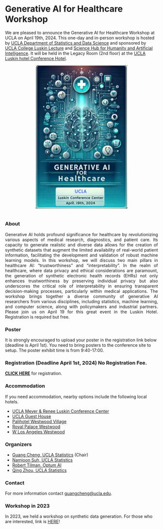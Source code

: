 # Generative AI for Healthcare Workshop

We are pleased to announce the Generative AI for Healthcare Workshop at UCLA on April 19th, 2024. This one-day and in-person workshop is hosted by [UCLA Department of Statistics and Data Science](http://statistics.ucla.edu/) and sponsored by [UCLA College Luskin Lecture](https://www.college.ucla.edu/luskinthoughtlecture/about-the-luskin-lecture/) and [Science Hub for Humanity and Artificial Intelligence](https://www.sciencehub.ucla.edu/). It will be held in the Legacy Room (2nd floor) at the [UCLA Luskin hotel Conference Hotel](https://luskinconferencecenter.ucla.edu/hotels-near-ucla/).

<div align="center">
<img src="fig1.png" width = "60%" height = "30%" alt="fig_1" align="center" />
</div>
<br>

### About
<p align="justify">
Generative AI holds profound significance for healthcare by revolutionizing various aspects of medical research, diagnostics, and patient care. Its capacity to generate realistic and diverse data allows for the creation of synthetic datasets that augment the limited availability of real-world patient information, facilitating the development and validation of robust machine learning models. In this workshop, we will discuss two main pillars in healthcare AI: “trustworthiness” and “interpretability”. In the realm of healthcare, where data privacy and ethical considerations are paramount, the generation of synthetic electronic health records (EHRs) not only enhances trustworthiness by preserving individual privacy but also underscores the critical role of interpretability in ensuring transparent decision-making processes, particularly within medical applications. The workshop brings together a diverse community of generative AI researchers from various disciplines, including statistics, machine learning, and computer science, along with policymakers and industrial partners. Please join us on April 19 for this great event in the Luskin Hotel. Registration is required but free. 
</p>
<!--
Synthetic data generation is a rapidly growing and highly interdisciplinary area that
draws much attention from both academia and industry. For the development of algorithmic
procedures for fraud detection and spam identification, as well as for the construction of AI-driven
models in industries like manufacturing and supply chain management, synthetic data
has become a valuable resource. The advantages of synthetic data include cost savings, increased
speed, agility, increased intelligence, and cutting-edge privacy. According to the Gartner report,
synthetic data will overshadow real data in training machine/deep learning models by 2030; see
Figure below. Additionally, the [MIT Technology Review](https://www.technologyreview.com/2022/02/23/1045416/10-breakthrough-technologies-2022/#synthetic-data-for-ai) named synthetic data as one of its top 10 game-changing innovations for 2022. Synthetic data is everywhere: image, text, graph and tabular data; it has different names: simulated data (for physical scientists); missing value imputation (for statisticians), and more recently, GAN (for computer scientists) etc. Therefore, it is believed that synthetic data generation will be an indispensable part of the next-generation machine learning workflow.

Despite numerous successful applications of synthetic data, its scientific foundation, e.g., the
tradeoff among fidelity, utility, and privacy, is still missing. Additionally, industrial standards
for generating and utilizing synthetic data are not fully developed. Furthermore, the privacy law on synthetic data is still in its infancy. 
Therefore, this workshop is to form a community of synthetic data researchers (from statistics, machine learning and mathematics), policymakers, and industrial partners, and bring them together to collaborate on the development of the theory, methodology, and algorithms needed to produce synthetic benchmark datasets and algorithms.
-->
### Satellite event (career panel discussion) on April. 18, 2024 5-8pm at Luskin Center: 
<p align="justify">
Embark on a journey to excel in data science at our exclusive panel discussion, "How to Become a Valuable Data Scientist in the Era of AI." Join industry experts as they unveil keys to success in AI utilization. Whether you're an aspiring student or a seasoned professional, gain invaluable insights and practical advice. Discover trends, network, and position yourself as a force in data science. Don't miss this opportunity to propel your career forward!
</p>

For more details and registration, see [HERE](https://sites.google.com/g.ucla.edu/sws/home)!

### Our Speakers

<div align="center">
<img src="Speakers.png" width = "130%" height = "130%" alt="fig_2" align="center" />
</div>
<br>

### Program
All events will be held at [UCLA Luskin hotel Conference Hotel](https://luskinconferencecenter.ucla.edu/hotels-near-ucla/), Laureate Room (1st floor).
Lunch will be provided at Legacy Room (2nd floor).

#### April 19th, Friday
- 8-8:50 Register
- 8:50-9 Opening Remark 
- 9-9:45 Keynote Talk by [Eran Halperin (UCLA/United Health)](https://bioscience.ucla.edu/people/eran-halperin/)
- 9:45-10:15 Poster/Coffee/Tea
- 10:15-12:15 Invited Session 1:  TBD <br>
  Session Chair: TBD
  - Title: TBD <br>
    Speaker: [Aptekar Jacob (Medidata)](https://www.linkedin.com/in/jacob-aptekar-b7030662/) <br>
    Slides: TBD
  - Title: TBD <br>
    Speaker: [Quanquan Gu (UCLA)](https://web.cs.ucla.edu/~qgu/) <br>
    Slides: TBD
  - Title: Health equity considerations in the use of generative AI <br>
    Speaker: [Hope Johnson (Teladoc Health)](https://www.linkedin.com/in/hope-johnson-42b15418/) <br>
    Slides: TBD
  - Title: TBD <br>
    Speaker: TBD <br>
    Slides: TBD
- 12:15-13:30 Lunch
- 13:30-14:15 Keynote Talk by [Ramesh Durvasula (Eli Lilly)](https://www.linkedin.com/in/rameshdurvasula/) <br> 
              Title: TBD <br>
              Chair: TBD
- 14:15-14:45 Poster/Coffee/Tea
- 14:45-16:45 Invited Session 2: TBD <br>
  Session Chair: TBD <br>
  - Title: TBD <br>
    Speaker: [Haoda Fu (Eli Lilly)](https://www.linkedin.com/in/haoda-fu-17a5256/)
  - Title: TBD <br> 
    Speaker: [Qi Liu (FDA)](https://www.linkedin.com/in/qi-liu-9890b4a1/)
  - Title: TBD <br>
    Speaker: [Xiaofeng Lin (UCLA)](https://scholar.google.com/citations?user=Em2gV5UAAAAJ&hl=ko&oi=ao) <br>
    Slides: TBD
  - Title: TBD <br>
    Speaker: [Sheng Wang (University of Washington)](https://homes.cs.washington.edu/~swang/) <br>
    Slides: TBD
- 16:45-17:00 Closing workshop

<!--

#### Day 1: April 13, Thursday
- 8-8:50 breakfast & register
- 8:50-9 opening remark
- 9-9:40 keynote #1
- 9:40-10 coffee/tea
- 10-11:30 invited session #1: Structured Synthetic Data (Tabular and Time Series)
  - Title: Marginal-based methods for differentially private synthetic data <br>
    Speaker: [Ryan McKenna, Google](https://people.cs.umass.edu/~rmckenna/)
  - Title: Task-Agnostic Benchmarking of Pretrained Representations using Synthetic Data <br>
    Speaker: [Ching-Yun (Irene) Ko, MIT EECS](https://ireneko.github.io/)
  - Title: Continuous Conditional GANs with Generator Regularization <br>
    Speaker: [Yunkai Zhang, UCB IEOR](https://www.linkedin.com/in/zhang-yunkai/)
- 11:30-11:50 coffee/tea
- 11:50-12:30 Panel #1
- 12:30-13:30 lunch
- 13:30-13:50 Group Picture
- 13:50-14:30 keynote #2
- 14:30-15:00 coffee/tea
- 15:00-16:30 invited session #2: Trustworthiness of Synthetic Data
  - Title: Differentially Private Synthetic Data Can Be Accessible and Equitable <br>
    Speaker: [Lucas Rosenblatt, NYU Center for Responsible AI](https://www.lucasrosenblatt.com/)
  - Speaker: [Jimeng Sun, UIUC Computer Science](https://www.sunlab.org/)
  - Speaker: [Steven Wu, CMU Computer Science](https://zstevenwu.com/)

##### Keynote speakers (40 mins/talk): 
- [Aloni Cohen, UChicago Computer Science](https://cs.uchicago.edu/people/aloni-cohen/)
- [Xiao-Li Meng, Harvard Statistics](https://statistics.fas.harvard.edu/people/xiao-li-meng)
- [Kalyan Veeramachaneni, MIT LIDS](https://kalyan.lids.mit.edu/), [DataCebo](https://datacebo.com/)
- [Roman Vershynin, UCI Mathematics](https://www.math.uci.edu/~rvershyn/)

##### Panelists [placeholder]: 
- [Nikita Aggarwal, UCLA School of Law](https://law.ucla.edu/faculty/faculty-profiles/nikita-aggarwal)
- [Ali Golshan](https://www.linkedin.com/in/ali-golshan), [Gretel.ai](https://gretel.ai/)
- [Tobias Hann](https://www.linkedin.com/in/tobiashann/), [MOSTLY AI](https://mostly.ai/)
- [Vamsi Krishna Potluru](https://www.linkedin.com/in/vamsi-krishna-potluru-7b64884b), [J.P. Morgan AI Research](https://www.jpmorgan.com/technology/artificial-intelligence)
- [Alexandra Wood, Harvard Berkman Klein Center](https://cyber.harvard.edu/people/awood)
- [Belinda Zeng, Amazon](https://www.linkedin.com/in/belindazeng)

##### Invited Session 1 (30 mins/talk): Structured Synthetic Data (Tabular and Time Series)
- [Ryan McKenna, Google](https://people.cs.umass.edu/~rmckenna/)
- [Ching-Yun (Irene) Ko, MIT EECS](https://ireneko.github.io/)
- [Yunkai Zhang, UCB IEOR](https://www.linkedin.com/in/zhang-yunkai/)

##### Invited Session 2 (30 mins/talk): Trustworthiness of Synthetic Data
- [Lucas Rosenblatt, NYU Center for Responsible AI](https://www.lucasrosenblatt.com/)
- [Jimeng Sun, UIUC Computer Science](https://www.sunlab.org/)
- [Steven Wu, CMU Computer Science](https://zstevenwu.com/)

##### Invited Session 3 (30 mins/talk):  Generative Models for Text/Image Data
Session Chair: [Ying Nian Wu, UCLA Statistics](http://www.stat.ucla.edu/~ywu/) 
- [Alessandro Achille, Amazon](https://alexachi.github.io/)
- [Nanyun Peng, UCLA Computer Science](https://vnpeng.net/)
- [Bolei Zhou, UCLA Computer Science](https://boleizhou.github.io/)

##### Invited Session 4 (30 mins/talk):  Synthetic Data for Social Science
Session Chair: [Andrés Felipe Barrientos, FSU Statistics](https://anfebar.github.io/)
- [Joerg Drechsler, IAB in Germany](https://doku.iab.de/mitarbeiter/vita_drechsler.pdf)
- [Joshua Snoke, RAND](https://www.rand.org/about/people/s/snoke_joshua.html)
- [Aaron Williams, Urban Institute](https://www.urban.org/author/aaron-r-williams)
-->

### Poster
It is strongly encouraged to upload your poster in the registration link below (deadline is April 1st). You need to bring posters to the conference site to setup. The poster exhibit time is from 9:40-17:00.
<!-- The poster will be asked to upload in the above registration. The deadline is April 1st. -->

<!--
### Travel Support
Only students submitting a poster is qualified for applying for travel support and free of registration. -->

### Registration (Deadline **April 1st, 2024**) No Registration Fee.
[**CLICK HERE**](https://docs.google.com/forms/d/e/1FAIpQLSc_TlOYIx27Sy32iJfbWiWVE7PbcnoDlENs5b3dkOcFlQx2Xw/viewform) for registration. <br>

<!-- 
### Diversity Travel Awards

We are offering travel awards for attendees who will further the goal of increasing the diversity of the synthetic data  workforce. This includes persons from underrepresented groups (i.e., racial and ethnic minorities, first-generation college students, and persons with disabilities). You may also apply if you are faculty from an advanced degree granting institution with a high enrollment of underrepresented minority students, who would be interested in partnering with UCLA faculty to make symposium and workshop material available to their students. 

Travel awards will cover travel within the U.S., meals, and lodging.

[Click here](TBD) to apply for a Travel Award for the February 3, 2023 Lange Symposium. 

The travel award application deadline is **TBD**. Results will be announced December 16 2022.
-->

### Accommodation
If you need accommodation, nearby options include the following local hotels.

- [UCLA Meyer & Renee Luskin Conference Center](https://luskinconferencecenter.ucla.edu/hotels-near-ucla/standard-rooms/)
- [UCLA Guest House](http://guesthouse.ucla.edu/)
- [Palihotel Westwood Village](https://www.palisociety.com/hotels/westwood-village)
- [Royal Palace Westwood](http://www.royalpalacewestwood.com/)
- [W Los Angeles Westwood](https://www.marriott.com/en-us/hotels/laxwb-w-los-angeles-west-beverly-hills/overview/)

### Organizers
- [Guang Cheng, UCLA Statistics](http://www.stat.ucla.edu/~guangcheng/) (Chair)
- [Namjoon Suh, UCLA Statistics](https://sites.google.com/site/namjoonsuh)
- [Robert Tilman, Optum AI](https://www.linkedin.com/in/robert-tillman-33697b1a/)
- [Qing Zhou, UCLA Statistics](http://www.stat.ucla.edu/~zhou/)
  
### Contact
For more information contact guangcheng@ucla.edu. <br>

### Workshop in 2023
In 2023, we held a workshop on synthetic data generation. 
For those who are interested, link is [HERE](https://ucla-synthetic-data.github.io/)! <br>
